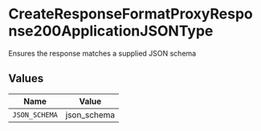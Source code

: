 # CreateResponseFormatProxyResponse200ApplicationJSONType

Ensures the response matches a supplied JSON schema


## Values

| Name          | Value         |
| ------------- | ------------- |
| `JSON_SCHEMA` | json_schema   |